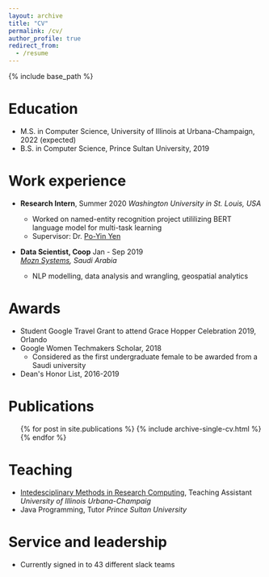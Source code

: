 ```yaml
---
layout: archive
title: "CV"
permalink: /cv/
author_profile: true
redirect_from:
  - /resume
---
```


{% include base_path %}

Education
======
* M.S. in Computer Science, University of Illinois at Urbana-Champaign, 2022 (expected)
* B.S. in Computer Science, Prince Sultan University, 2019

Work experience
======
* <b>Research Intern</b>, Summer 2020
  <I> Washington University in St. Louis, USA </I>
  * Worked on named-entity recognition project utililizing BERT language model for multi-task learning 
  * Supervisor: Dr. [Po-Yin Yen](https://informatics.wustl.edu/research-lab-po-yin-yen/)

* <b>Data Scientist, Coop</b> Jan - Sep 2019  
  <I>[Mozn Systems](https://mozn.sa/), Saudi Arabia</I>
  * NLP modelling, data analysis and wrangling, geospatial analytics

  
Awards
======
* Student Google Travel Grant to attend Grace Hopper Celebration 2019, Orlando
* Google Women Techmakers Scholar, 2018
  * Considered as the first undergraduate female to be awarded from a Saudi university
* Dean's Honor List, 2016-2019

Publications
======
  <ul>{% for post in site.publications %}
    {% include archive-single-cv.html %}
  {% endfor %}</ul>
 
  
Teaching
======
* [Intedesciplinary Methods in Research Computing](https://illinois-cse.github.io/eng498/), Teaching Assistant
  <I>University of Illinois Urbana-Champaig</I>
* Java Programming, Tutor
  <I>Prince Sultan University</I>
  
Service and leadership
======
* Currently signed in to 43 different slack teams
